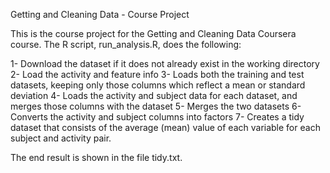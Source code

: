 Getting and Cleaning Data - Course Project

This is the course project for the Getting and Cleaning Data Coursera course. The R script, run_analysis.R, does the following:

1- Download the dataset if it does not already exist in the working directory
2- Load the activity and feature info
3- Loads both the training and test datasets, keeping only those columns which reflect a mean or standard deviation
4- Loads the activity and subject data for each dataset, and merges those columns with the dataset
5- Merges the two datasets
6- Converts the activity and subject columns into factors
7- Creates a tidy dataset that consists of the average (mean) value of each variable for each subject and activity pair.

The end result is shown in the file tidy.txt.
